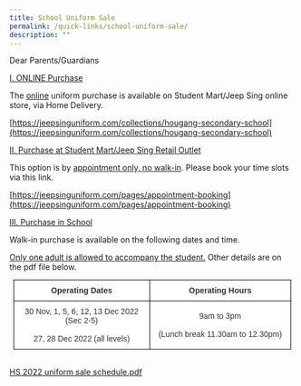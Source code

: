 ```yaml
---
title: School Uniform Sale
permalink: /quick-links/school-uniform-sale/
description: ""
---
```

Dear Parents/Guardians

<u>I. ONLINE Purchase</u>

The <u>online</u> uniform purchase is available on Student Mart/Jeep Sing online store, via Home Delivery.

[https://jeepsinguniform.com/collections/hougang-secondary-school](https://jeepsinguniform.com/collections/hougang-secondary-school)

  

<u>II. Purchase at Student Mart/Jeep Sing Retail Outlet</u>

This option is by <u>appointment only, no walk-in</u>. Please book your time slots via this link.

[https://jeepsinguniform.com/pages/appointment-booking](https://jeepsinguniform.com/pages/appointment-booking)

  

<u>III. Purchase in School</u>

Walk-in purchase is available on the following dates and time.

<u>Only one adult is allowed to accompany the student.</u> Other details are on the pdf file below.

<style type="text/css">
.tg  {border-collapse:collapse;border-spacing:0;margin:0px auto;}
.tg td{border-color:black;border-style:solid;border-width:1px;font-family:Arial, sans-serif;font-size:14px;
  overflow:hidden;padding:10px 5px;word-break:normal;}
.tg th{border-color:black;border-style:solid;border-width:1px;font-family:Arial, sans-serif;font-size:14px;
  font-weight:normal;overflow:hidden;padding:10px 5px;word-break:normal;}
.tg .tg-5ws4{background-color:#FFF;color:#333;font-weight:bold;text-align:center;vertical-align:middle}
.tg .tg-2rp9{background-color:#FFF;color:#333;text-align:center;vertical-align:middle}
</style>
<table class="tg" style="undefined;table-layout: fixed; width: 490px">
<colgroup>
<col style="width: 240px">
<col style="width: 250px">
</colgroup>
<tbody>
  <tr>
    <td class="tg-5ws4">Operating Dates</td>
    <td class="tg-5ws4">Operating Hours</td>
  </tr>
  <tr>
    <td class="tg-2rp9">30 Nov, 1, 5, 6, 12, 13 Dec 2022 (Sec 2-5)<br><br>27, 28 Dec 2022 (all levels)</td>
    <td class="tg-2rp9">9am to 3pm<br><br>(Lunch break 11.30am to 12.30pm)</td>
  </tr>
</tbody>
</table>

  
[  
HS 2022 uniform sale schedule.pdf](/files/HS%202022%20uniform%20sale%20schedule.pdf)